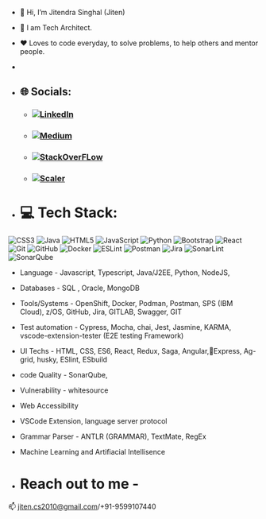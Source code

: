- 👋 Hi, I’m Jitendra Singhal (Jiten)
- 👀 I am Tech Architect.
- :heart: Loves to code everyday, to solve problems, to help others and mentor people.
- 

- ## 🌐 Socials:
  - ### [![LinkedIn](https://img.shields.io/badge/LinkedIn-%230077B5.svg?logo=linkedin&logoColor=white)](https://www.linkedin.com/in/jitendra-singhal/) 
  - ### [![Medium](https://img.shields.io/badge/Medium-12100E?logo=medium&logoColor=white)](https://medium.com/@jiten.cs2010)
  - ### [![StackOverFLow](https://img.shields.io/badge/StackOverFLow-12100E?logo=StackOverFLow&logoColor=green)](https://stackoverflow.com/users/3459770/jiten)
  - ### [![Scaler](https://img.shields.io/badge/Scaler-4B3263?logo=Scaler&logoColor=red)](https://www.scaler.com/academy/profile/36f1ae9c6e8f/) 

- # 💻 Tech Stack:
![CSS3](https://img.shields.io/badge/css3-%231572B6.svg?style=for-the-badge&logo=css3&logoColor=white) 
![Java](https://img.shields.io/badge/java-%23ED8B00.svg?style=for-the-badge&logo=openjdk&logoColor=white) 
![HTML5](https://img.shields.io/badge/html5-%23E34F26.svg?style=for-the-badge&logo=html5&logoColor=white) 
![JavaScript](https://img.shields.io/badge/javascript-%23323330.svg?style=for-the-badge&logo=javascript&logoColor=%23F7DF1E) 
![Python](https://img.shields.io/badge/python-3670A0?style=for-the-badge&logo=python&logoColor=ffdd54) 
![Bootstrap](https://img.shields.io/badge/bootstrap-%238511FA.svg?style=for-the-badge&logo=bootstrap&logoColor=white) 
![React](https://img.shields.io/badge/react-%2320232a.svg?style=for-the-badge&logo=react&logoColor=%2361DAFB) 
![Git](https://img.shields.io/badge/git-%23F05033.svg?style=for-the-badge&logo=git&logoColor=white) 
![GitHub](https://img.shields.io/badge/github-%23121011.svg?style=for-the-badge&logo=github&logoColor=white) 
![Docker](https://img.shields.io/badge/docker-%230db7ed.svg?style=for-the-badge&logo=docker&logoColor=white) 
![ESLint](https://img.shields.io/badge/ESLint-4B3263?style=for-the-badge&logo=eslint&logoColor=white) 
![Postman](https://img.shields.io/badge/Postman-FF6C37?style=for-the-badge&logo=postman&logoColor=white) 
![Jira](https://img.shields.io/badge/jira-%230A0FFF.svg?style=for-the-badge&logo=jira&logoColor=white)
![SonarLint](https://img.shields.io/badge/SonarLint-CB2029?style=for-the-badge&logo=SONARLINT&logoColor=white) 
![SonarQube](https://img.shields.io/badge/SonarQube-black?style=for-the-badge&logo=sonarqube&logoColor=4E9BCD)


- Language - Javascript, Typescript, Java/J2EE, Python, NodeJS, 
- Databases - SQL , Oracle, MongoDB
- Tools/Systems - OpenShift, Docker, Podman, Postman, SPS (IBM Cloud), z/OS, GitHub, Jira, GITLAB, Swagger, GIT
- Test automation - Cypress, Mocha, chai, Jest, Jasmine, KARMA, vscode-extension-tester (E2E testing Framework)
- UI Techs - HTML, CSS, ES6, React, Redux, Saga, Angular,Express, Ag-grid, husky, ESlint, ESbuild
- code Quality - SonarQube, 
- Vulnerability - whitesource
- Web Accessibility 
- VSCode Extension, language server protocol
- Grammar Parser - ANTLR (GRAMMAR), TextMate, RegEx
- Machine Learning and Artifiacial Intellisence 


- # Reach out to me - 

📫 jiten.cs2010@gmail.com/+91-9599107440

